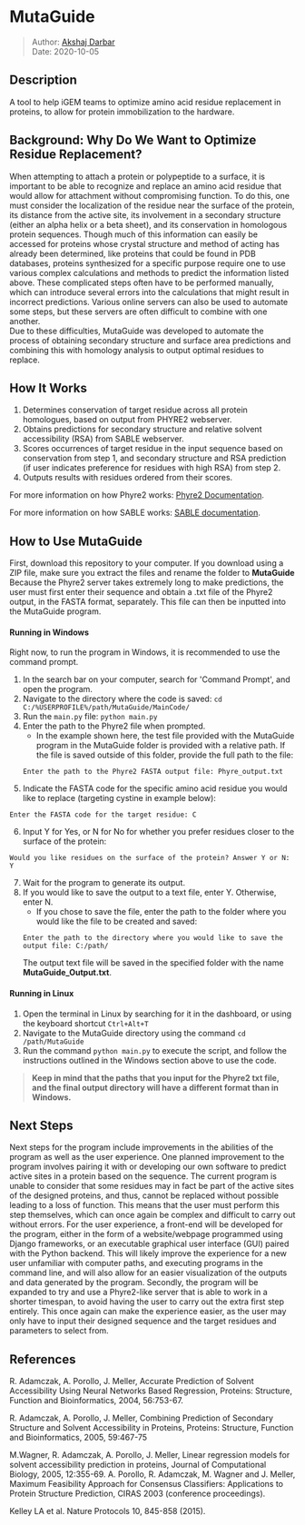 # MutaGuide
> Author: [Akshaj Darbar](https://www.linkedin.com/in/akshaj-darbar)\
Date: 2020-10-05
## Description
A tool to help iGEM teams to optimize amino acid residue replacement in proteins, to allow for protein immobilization to the hardware.
## Background: Why Do We Want to Optimize Residue Replacement?
When attempting to attach a protein or polypeptide to a surface, it is important to be able to recognize and replace an amino acid residue that would allow for attachment without compromising function. To do this, one must consider the localization of the residue near the surface of the protein, its distance from the active site, its involvement in a secondary structure (either an alpha helix or a beta sheet), and its conservation in homologous protein sequences. Though much of this information can easily be accessed for proteins whose crystal structure and method of acting has already been determined, like proteins that could be found in PDB databases, proteins synthesized for a specific purpose require one to use various complex calculations and methods to predict the information listed above. These complicated steps often have to be performed manually, which can introduce several errors into the calculations that might result in incorrect predictions. Various online servers can also be used to automate some steps, but these servers are often difficult to combine with one another.  
Due to these difficulties, MutaGuide was developed to automate the process of obtaining secondary structure and surface area predictions and combining this with homology analysis to output optimal residues to replace.
## How It Works
1. Determines conservation of target residue across all protein homologues, based on output from PHYRE2 webserver.
2. Obtains predictions for secondary structure and relative solvent accessibility (RSA) from SABLE webserver.
3. Scores occurrences of target residue in the input sequence based on conservation from step 1, and secondary structure and RSA prediction (if user indicates preference for residues with high RSA) from step 2.
4. Outputs results with residues ordered from their scores.

For more information on how Phyre2 works: [Phyre2 Documentation](https://www.nature.com/articles/nprot.2015.053).

For more information on how SABLE works: [SABLE documentation](http://sable.cchmc.org/sable_doc.html).

## How to Use MutaGuide
First, download this repository to your computer. If you download using a ZIP file, make sure you extract the files and rename the folder to <b>MutaGuide</b>
Because the Phyre2 server takes extremely long to make predictions, the user must first enter their sequence and obtain a .txt file of the Phyre2 output, in the FASTA format, separately. This file can then be inputted into the MutaGuide program.
#### Running in Windows
Right now, to run the program in Windows, it is recommended to use the command prompt.
1. In the search bar on your computer, search for 'Command Prompt', and open the program.
2. Navigate to the directory where the code is saved: `cd C:/%USERPROFILE%/path/MutaGuide/MainCode/`
3. Run the `main.py` file: `python main.py`
4. Enter the path to the Phyre2 file when prompted.
   - In the example shown here, the test file provided with the MutaGuide program in the MutaGuide folder is provided with a relative path. If the file is saved outside of this    folder, provide the full path to the file:
   ```
   Enter the path to the Phyre2 FASTA output file: Phyre_output.txt
   ```
5. Indicate the FASTA code for the specific amino acid residue you would like to replace (targeting cystine in example below):
```
Enter the FASTA code for the target residue: C
```
6. Input Y for Yes, or N for No for whether you prefer residues closer to the surface of the protein:
```
Would you like residues on the surface of the protein? Answer Y or N: Y
```
7. Wait for the program to generate its output.
8. If you would like to save the output to a text file, enter Y. Otherwise, enter N.
   - If you chose to save the file, enter the path to the folder where you would like the file to be created and saved:
   ```
   Enter the path to the directory where you would like to save the output file: C:/path/
   ```
   The output text file will be saved in the specified folder with the name <b>MutaGuide_Output.txt</b>.
#### Running in Linux
1. Open the terminal in Linux by searching for it in the dashboard, or using the keyboard shortcut `Ctrl+Alt+T`
2. Navigate to the MutaGuide directory using the command `cd /path/MutaGuide`
3. Run the command `python main.py` to execute the script, and follow the instructions outlined in the Windows section above to use the code. 
> <b>Keep in mind that the paths that you input for the Phyre2 txt file, and the final output directory will have a different format than in Windows.</b>
## Next Steps
Next steps for the program include improvements in the abilities of the program as well as the user experience. One planned improvement to the program involves pairing it with or developing our own software to predict active sites in a protein based on the sequence. The current program is unable to consider that some residues may in fact be part of the active sites of the designed proteins, and thus, cannot be replaced without possible leading to a loss of function. This means that the user must perform this step themselves, which can once again be complex and difficult to carry out without errors.
For the user experience, a front-end will be developed for the program, either in the form of a website/webpage programmed using Django frameworks, or an executable graphical user interface (GUI) paired with the Python backend. This will likely improve the experience for a new user unfamiliar with computer paths, and executing programs in the command line, and will also allow for an easier visualization of the outputs and data generated by the program. Secondly, the program will be expanded to try and use a Phyre2-like server that is able to work in a shorter timespan, to avoid having the user to carry out the extra first step entirely. This once again can make the experience easier, as the user may only have to input their designed sequence and the target residues and parameters to select from.
## References
R. Adamczak, A. Porollo, J. Meller, Accurate Prediction of Solvent Accessibility Using Neural Networks Based Regression, Proteins: Structure, Function and Bioinformatics, 2004, 56:753-67.

R. Adamczak, A. Porollo, J. Meller, Combining Prediction of Secondary Structure and Solvent Accessibility in Proteins, Proteins: Structure, Function and Bioinformatics, 2005, 59:467-75

M.Wagner, R. Adamczak, A. Porollo, J. Meller, Linear regression models for solvent accessibility prediction in proteins, Journal of Computational Biology, 2005, 12:355-69.
A. Porollo, R. Adamczak, M. Wagner and J. Meller, Maximum Feasibility Approach for Consensus Classifiers: Applications to Protein Structure Prediction, CIRAS 2003 (conference proceedings).

Kelley LA et al. Nature Protocols 10, 845-858 (2015).
